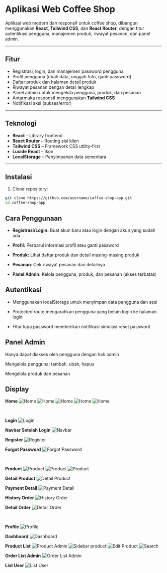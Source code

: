 # Aplikasi Web Coffee Shop

Aplikasi web modern dan responsif untuk coffee shop, dibangun menggunakan **React**, **Tailwind CSS**, dan **React Router**, dengan fitur autentikasi pengguna, manajemen produk, riwayat pesanan, dan panel admin.

---

## Fitur

- Registrasi, login, dan manajemen password pengguna  
- Profil pengguna (ubah data, unggah foto, ganti password)  
- Daftar produk dan halaman detail produk  
- Riwayat pesanan dengan detail lengkap  
- Panel admin untuk mengelola pengguna, produk, dan pesanan  
- Antarmuka responsif menggunakan **Tailwind CSS**  
- Notifikasi aksi (sukses/error)  

---

## Teknologi

- **React** – Library frontend  
- **React Router** – Routing sisi klien  
- **Tailwind CSS** – Framework CSS utility-first  
- **Lucide React** – Ikon  
- **LocalStorage** – Penyimpanan data sementara  

---

## Instalasi

1. Clone repository:

```bash
git clone https://github.com/username/coffee-shop-app.git
cd coffee-shop-app
```

## Cara Penggunaan

- **Registrasi/Login:** Buat akun baru atau login dengan akun yang sudah ada

- **Profil:** Perbarui informasi profil atau ganti password

- **Produk:** Lihat daftar produk dan detail masing-masing produk

- **Pesanan**: Cek riwayat pesanan dan detailnya

- **Panel Admin:** Kelola pengguna, produk, dan pesanan (akses terbatas)


## Autentikasi

- Menggunakan localStorage untuk menyimpan data pengguna dan sesi

- Protected route mengarahkan pengguna yang belum login ke halaman login

- Fitur lupa password memberikan notifikasi simulasi reset password

## Panel Admin

Hanya dapat diakses oleh pengguna dengan hak admin

Mengelola pengguna: tambah, ubah, hapus

Mengelola produk dan pesanan


## Display

**Home**
![Home](/public/result/home1.png)
![Home](/public/result/home-about.png)
![Home](/public/result/home-favorite.png)
![Home](/public/result/home-map.png)
![Home](/public/result/home-testimoni.png)

<br>

**Login**
![Login](/public/result/login.png)

**Navbar Setelah Login**
![Navbar](/public/result/navbar-login.png)

**Register**
![Register](/public/result/register.png)

**Forgot Password**
![Forgot Password](/public/result/forgot-password.png)

<br>

**Product**
![Product](/public/result/product-promo.png)
![Product](/public/result/product.png)
![Product](/public/result/product2.png)

**Detail Product**
![Detail Product](/public/result/detail-product.png)

**Payment Detail**
![Payment Detail](/public/result/payment-detail.png)

**History Order**
![History Order](/public/result/history-order.png)

**Detail Order**
![Detail Order](/public/result/detail-order.png)

<br>

**Profile**
![Profile](/public/result/profile.png)

**Dashboard**
![Dashboard](/public/result/dashboard.png)

**Product List**
![Product Admin](/public/result/product-admin.png)
![Sidebar product](/public/result/add-product-admin.png)
![Edit Product](/public/result/edit-product-admin.png)
![Search](/public/result/search-product-admin.png)

**Order List Admin**
![Order List Admin](/public/result/order-list-admin.png)

**List User**
![List User](/public/result/user-list-admin.png)